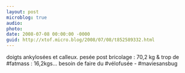 ```yaml
---
layout: post
microblog: true
audio: 
photo: 
date: 2008-07-08 00:00:00 -0000
guid: http://xtof.micro.blog/2008/07/08/t852589332.html
---
```

doigts ankylosées et calleux. pesée post bricolage : 70,2 kg &amp; trop de #fatmass : 16,2kgs... besoin de faire du #vélofusée - #maviesansbug
